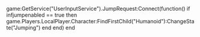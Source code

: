 game:GetService("UserInputService").JumpRequest:Connect(function()
		if infjumpenabled == true then
			game.Players.LocalPlayer.Character:FindFirstChild("Humanoid"):ChangeState("Jumping")
		end
	end)
end
